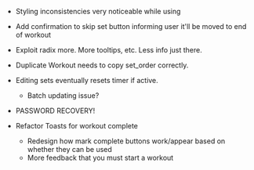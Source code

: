 
- Styling inconsistencies very noticeable while using
- Add confirmation to skip set button informing user it'll be moved to end of workout
- Exploit radix more. More tooltips, etc. Less info just there.


- Duplicate Workout needs to copy set_order correctly.
- Editing sets eventually resets timer if active. 
    - Batch updating issue?


- PASSWORD RECOVERY!

- Refactor Toasts for workout complete
    - Redesign how mark complete buttons work/appear based on whether they can be used
    - More feedback that you must start a workout